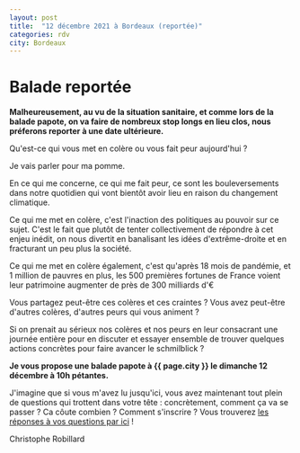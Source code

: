 ```yaml
---
layout: post
title:  "12 décembre 2021 à Bordeaux (reportée)"
categories: rdv
city: Bordeaux
---
```

# Balade reportée

**Malheureusement, au vu de la situation sanitaire, et comme lors de la balade papote, on va faire de nombreux stop longs en lieu clos, nous préferons reporter à une date ultérieure.**



Qu'est-ce qui vous met en colère ou vous fait peur aujourd'hui ?

Je vais parler pour ma pomme.

En ce qui me concerne, ce qui me fait peur, ce sont les bouleversements dans notre quotidien qui vont bientôt avoir lieu en raison du changement climatique.

Ce qui me met en colère, c'est l'inaction des politiques au pouvoir sur ce sujet. C'est le fait que plutôt de tenter collectivement de répondre à cet enjeu inédit, on nous divertit en banalisant les idées d'extrême-droite et en fracturant un peu plus la société.

Ce qui me met en colère également, c'est qu'après 18 mois de pandémie, et 1 million de pauvres en plus, les 500 premières fortunes de France voient leur patrimoine augmenter de près de 300 milliards d'€

Vous partagez peut-être ces colères et ces craintes ? Vous avez peut-être d'autres colères, d'autres peurs qui vous animent ?

Si on prenait au sérieux nos colères et nos peurs en leur consacrant une journée entière pour en discuter et essayer ensemble de trouver quelques actions concrètes pour faire avancer le schmilblick ?

**Je vous propose une balade papote à {{ page.city }} le dimanche 12 décembre à 10h pétantes.**

J'imagine que si vous m'avez lu jusqu'ici, vous avez maintenant tout plein de questions qui trottent dans votre tête : concrètement, comment ça va se passer ? Ca côute combien ? Comment s'inscrire ? Vous trouverez [les réponses à vos questions par ici](/faq) !

Christophe Robillard
